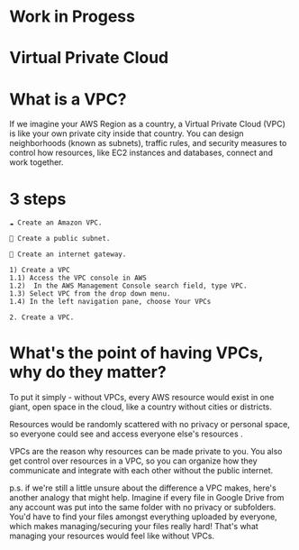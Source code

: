 # Work in Progess

# Virtual Private Cloud



# What is a VPC?
If we imagine your AWS Region as a country, a Virtual Private Cloud (VPC) is like your own private city inside that country.
You can design neighborhoods (known as subnets), traffic rules, and security measures to control how resources, like EC2 instances and databases, connect and work together.

# 3 steps
```
☁️ Create an Amazon VPC.
```
```
🥅 Create a public subnet.
```
```
🚪 Create an internet gateway.
```

```
1) Create a VPC
1.1) Access the VPC console in AWS
1.2)  In the AWS Management Console search field, type VPC.
1.3) Select VPC from the drop down menu.
1.4) In the left navigation pane, choose Your VPCs
```
```
2. Create a VPC.
```
# What's the point of having VPCs, why do they matter?
To put it simply - without VPCs, every AWS resource would exist in one giant, open space in the cloud, like a country without cities or districts.

Resources would be randomly scattered with no privacy or personal space, so everyone could see and access everyone else's resources .

VPCs are the reason why resources can be made private to you. You also get control over resources in a VPC, so you can organize how they communicate and integrate with each other without the public internet.

p.s. if we're still a little unsure about the difference a VPC makes, here's another analogy that might help. Imagine if every file in Google Drive from any account was put into the same folder with no privacy or subfolders. You'd have to find your files amongst everything uploaded by everyone, which makes managing/securing your files really hard! That's what managing your resources would feel like without VPCs.


